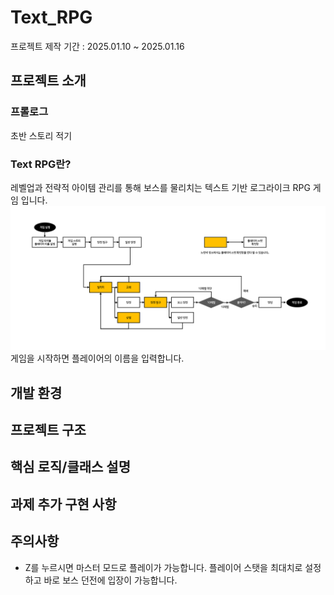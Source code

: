 # Text_RPG
프로젝트 제작 기간 : 2025.01.10 ~ 2025.01.16


## 프로젝트 소개


### 프롤로그
초반 스토리 적기

### Text RPG란?
레벨업과 전략적 아이템 관리를 통해 보스를 물리치는 텍스트 기반 로그라이크 RPG 게임 입니다.
![GameStructureDiagram](https://github.com/solie75/Text_RPG/blob/main/Game%20Structure%20Diagram.png)
게임을 시작하면 플레이어의 이름을 입력합니다.

## 개발 환경


## 프로젝트 구조


## 핵심 로직/클래스 설명


## 과제 추가 구현 사항


## 주의사항
* Z를 누르시면 마스터 모드로 플레이가 가능합니다. 플레이어 스탯을 최대치로 설정하고 바로 보스 던전에 입장이 가능합니다.
